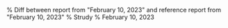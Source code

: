 % Diff between report from "February 10, 2023" and reference report from "February 10, 2023"
% Strudy
% February 10, 2023



